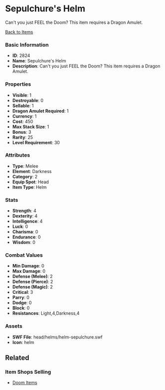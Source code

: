 # Sepulchure's Helm

Can't you just FEEL the Doom?
This item requires a Dragon Amulet.

[Back to Items](../items.md)

### Basic Information

- **ID**: 2824
- **Name**: Sepulchure&#039;s Helm
- **Description**: Can&#039;t you just FEEL the Doom?
This item requires a Dragon Amulet.

### Properties

- **Visible**: 1
- **Destroyable**: 0
- **Sellable**: 1
- **Dragon Amulet Required**: 1
- **Currency**: 1
- **Cost**: 450
- **Max Stack Size**: 1
- **Bonus**: 3
- **Rarity**: 25
- **Level Requirement**: 30

### Attributes

- **Type**: Melee
- **Element**: Darkness
- **Category**: 2
- **Equip Spot**: Head
- **Item Type**: Helm

### Stats

- **Strength**: 4
- **Dexterity**: 4
- **Intelligence**: 4
- **Luck**: 0
- **Charisma**: 0
- **Endurance**: 0
- **Wisdom**: 0

### Combat Values

- **Min Damage**: 0
- **Max Damage**: 0
- **Defense (Melee)**: 2
- **Defense (Pierce)**: 2
- **Defense (Magic)**: 2
- **Critical**: 3
- **Parry**: 0
- **Dodge**: 0
- **Block**: 0
- **Resistances**: Light,4,Darkness,4

### Assets

- **SWF File**: head/helms/helm-sepulchure.swf
- **Icon**: helm

## Related

### Item Shops Selling

- [Doom Items](../item-shops/106-doom-items.md)

